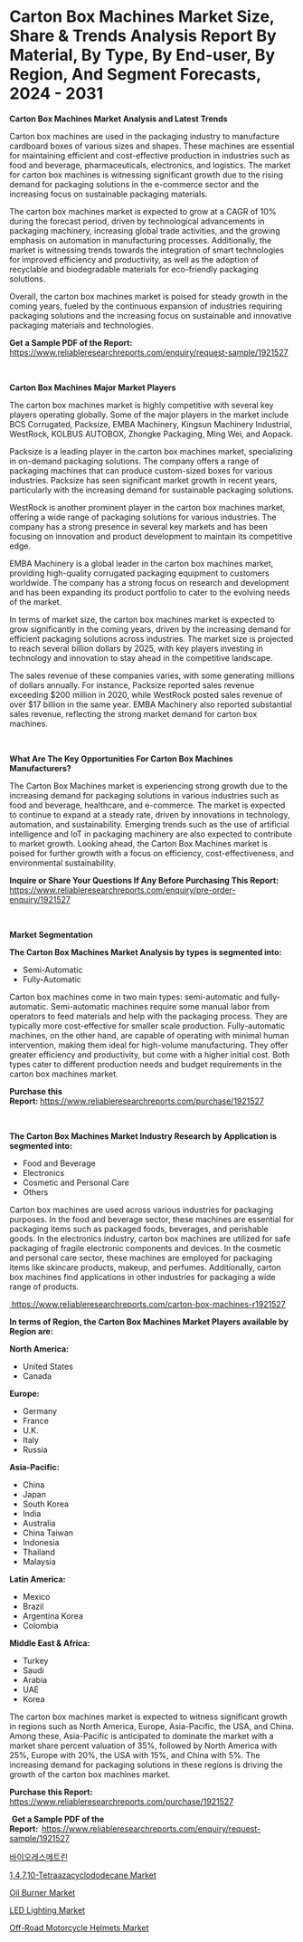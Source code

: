<p><h1>Carton Box Machines Market Size, Share & Trends Analysis Report By Material, By Type, By End-user, By Region, And Segment Forecasts, 2024 - 2031</h1></p><p><strong>Carton Box Machines Market Analysis and Latest Trends</strong></p>
<p><p>Carton box machines are used in the packaging industry to manufacture cardboard boxes of various sizes and shapes. These machines are essential for maintaining efficient and cost-effective production in industries such as food and beverage, pharmaceuticals, electronics, and logistics. The market for carton box machines is witnessing significant growth due to the rising demand for packaging solutions in the e-commerce sector and the increasing focus on sustainable packaging materials.</p><p>The carton box machines market is expected to grow at a CAGR of 10% during the forecast period, driven by technological advancements in packaging machinery, increasing global trade activities, and the growing emphasis on automation in manufacturing processes. Additionally, the market is witnessing trends towards the integration of smart technologies for improved efficiency and productivity, as well as the adoption of recyclable and biodegradable materials for eco-friendly packaging solutions.</p><p>Overall, the carton box machines market is poised for steady growth in the coming years, fueled by the continuous expansion of industries requiring packaging solutions and the increasing focus on sustainable and innovative packaging materials and technologies.</p></p>
<p><strong>Get a Sample PDF of the Report:&nbsp;</strong> <a href="https://www.reliableresearchreports.com/enquiry/request-sample/1921527">https://www.reliableresearchreports.com/enquiry/request-sample/1921527</a></p>
<p>&nbsp;</p>
<p><strong>Carton Box Machines Major Market Players</strong></p>
<p><p>The carton box machines market is highly competitive with several key players operating globally. Some of the major players in the market include BCS Corrugated, Packsize, EMBA Machinery, Kingsun Machinery Industrial, WestRock, KOLBUS AUTOBOX, Zhongke Packaging, Ming Wei, and Aopack.</p><p>Packsize is a leading player in the carton box machines market, specializing in on-demand packaging solutions. The company offers a range of packaging machines that can produce custom-sized boxes for various industries. Packsize has seen significant market growth in recent years, particularly with the increasing demand for sustainable packaging solutions.</p><p>WestRock is another prominent player in the carton box machines market, offering a wide range of packaging solutions for various industries. The company has a strong presence in several key markets and has been focusing on innovation and product development to maintain its competitive edge.</p><p>EMBA Machinery is a global leader in the carton box machines market, providing high-quality corrugated packaging equipment to customers worldwide. The company has a strong focus on research and development and has been expanding its product portfolio to cater to the evolving needs of the market.</p><p>In terms of market size, the carton box machines market is expected to grow significantly in the coming years, driven by the increasing demand for efficient packaging solutions across industries. The market size is projected to reach several billion dollars by 2025, with key players investing in technology and innovation to stay ahead in the competitive landscape.</p><p>The sales revenue of these companies varies, with some generating millions of dollars annually. For instance, Packsize reported sales revenue exceeding $200 million in 2020, while WestRock posted sales revenue of over $17 billion in the same year. EMBA Machinery also reported substantial sales revenue, reflecting the strong market demand for carton box machines.</p></p>
<p>&nbsp;</p>
<p><strong>What Are The Key Opportunities For Carton Box Machines Manufacturers?</strong></p>
<p><p>The Carton Box Machines market is experiencing strong growth due to the increasing demand for packaging solutions in various industries such as food and beverage, healthcare, and e-commerce. The market is expected to continue to expand at a steady rate, driven by innovations in technology, automation, and sustainability. Emerging trends such as the use of artificial intelligence and IoT in packaging machinery are also expected to contribute to market growth. Looking ahead, the Carton Box Machines market is poised for further growth with a focus on efficiency, cost-effectiveness, and environmental sustainability.</p></p>
<p><strong>Inquire or Share Your Questions If Any Before Purchasing This Report:</strong> <a href="https://www.reliableresearchreports.com/enquiry/pre-order-enquiry/1921527">https://www.reliableresearchreports.com/enquiry/pre-order-enquiry/1921527</a></p>
<p>&nbsp;</p>
<p><strong>Market Segmentation</strong></p>
<p><strong>The Carton Box Machines Market Analysis by types is segmented into:</strong></p>
<p><ul><li>Semi-Automatic</li><li>Fully-Automatic</li></ul></p>
<p><p>Carton box machines come in two main types: semi-automatic and fully-automatic. Semi-automatic machines require some manual labor from operators to feed materials and help with the packaging process. They are typically more cost-effective for smaller scale production. Fully-automatic machines, on the other hand, are capable of operating with minimal human intervention, making them ideal for high-volume manufacturing. They offer greater efficiency and productivity, but come with a higher initial cost. Both types cater to different production needs and budget requirements in the carton box machines market.</p></p>
<p><strong>Purchase this Report:&nbsp;</strong><a href="https://www.reliableresearchreports.com/purchase/1921527">https://www.reliableresearchreports.com/purchase/1921527</a></p>
<p>&nbsp;</p>
<p><strong>The Carton Box Machines Market Industry Research by Application is segmented into:</strong></p>
<p><ul><li>Food and Beverage</li><li>Electronics</li><li>Cosmetic and Personal Care</li><li>Others</li></ul></p>
<p><p>Carton box machines are used across various industries for packaging purposes. In the food and beverage sector, these machines are essential for packaging items such as packaged foods, beverages, and perishable goods. In the electronics industry, carton box machines are utilized for safe packaging of fragile electronic components and devices. In the cosmetic and personal care sector, these machines are employed for packaging items like skincare products, makeup, and perfumes. Additionally, carton box machines find applications in other industries for packaging a wide range of products.</p></p>
<p><a href="https://www.reliableresearchreports.com/carton-box-machines-r1921527">&nbsp;https://www.reliableresearchreports.com/carton-box-machines-r1921527</a></p>
<p><strong>In terms of Region, the Carton Box Machines Market Players available by Region are:</strong></p>
<p>
    <p> <strong> North America: </strong>
        <ul>
            <li>United States</li>
            <li>Canada</li>
        </ul>
        </p> 
    <p> <strong> Europe: </strong>
        <ul>
            <li>Germany</li>
            <li>France</li>
            <li>U.K.</li>
            <li>Italy</li>
            <li>Russia</li>
        </ul>
        </p> 
    <p> <strong> Asia-Pacific: </strong>
        <ul>
            <li>China</li>
            <li>Japan</li>
            <li>South Korea</li>
            <li>India</li>
            <li>Australia</li>
            <li>China Taiwan</li>
            <li>Indonesia</li>
            <li>Thailand</li>
            <li>Malaysia</li>
        </ul>
        </p> 
    <p> <strong> Latin America: </strong>
        <ul>
            <li>Mexico</li>
            <li>Brazil</li>
            <li>Argentina Korea</li>
            <li>Colombia</li>
        </ul>
        </p> 
    <p> <strong> Middle East & Africa: </strong>
        <ul>
            <li>Turkey</li>
            <li>Saudi</li>
            <li>Arabia</li>
            <li>UAE</li>
            <li>Korea</li>
        </ul>
    </p>
    </p>
<p><p>The carton box machines market is expected to witness significant growth in regions such as North America, Europe, Asia-Pacific, the USA, and China. Among these, Asia-Pacific is anticipated to dominate the market with a market share percent valuation of 35%, followed by North America with 25%, Europe with 20%, the USA with 15%, and China with 5%. The increasing demand for packaging solutions in these regions is driving the growth of the carton box machines market.</p></p>
<p><strong>Purchase this Report: </strong><a href="https://www.reliableresearchreports.com/purchase/1921527">https://www.reliableresearchreports.com/purchase/1921527</a></p>
<p>&nbsp;<strong>Get a Sample PDF of the Report:&nbsp;&nbsp;</strong><a href="https://www.reliableresearchreports.com/enquiry/request-sample/1921527">https://www.reliableresearchreports.com/enquiry/request-sample/1921527</a></p>
<p><strong></strong></p>
<p><p><a href="https://github.com/vsoq0zknh59/Market-Research-Report-List-2/blob/main/1645984169422.md">바이오레스메트린</a></p><p><a href="https://www.linkedin.com/pulse/14710-tetraazacyclododecane-market-size-segmentation-trends-hklsf">1,4,7,10-Tetraazacyclododecane Market</a></p><p><a href="https://github.com/PeterParrish5/Market-Research-Report-List-5/blob/main/oil-burner-market.md">Oil Burner Market</a></p><p><a href="https://github.com/fauzi1101fauzi/Market-Research-Report-List-1/blob/main/led-lighting-market.md">LED Lighting Market</a></p><p><a href="https://www.linkedin.com/pulse/off-road-motorcycle-helmets-market-size-segmentation-trends-tmmoe">Off-Road Motorcycle Helmets Market</a></p></p>